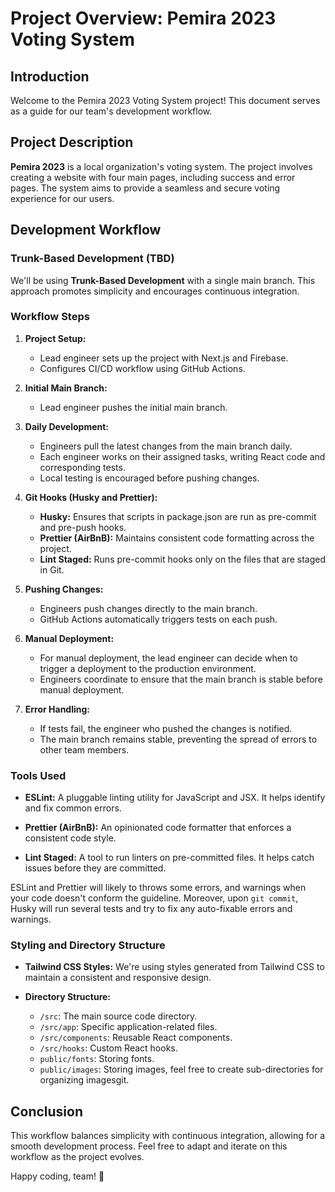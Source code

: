 # Project Overview: Pemira 2023 Voting System

## Introduction

Welcome to the Pemira 2023 Voting System project! This document serves as a guide for our team's development workflow.

## Project Description

**Pemira 2023** is a local organization's voting system. The project involves creating a website with four main pages, including success and error pages. The system aims to provide a seamless and secure voting experience for our users.

## Development Workflow

### Trunk-Based Development (TBD)

We'll be using **Trunk-Based Development** with a single main branch. This approach promotes simplicity and encourages continuous integration.

### Workflow Steps

1. **Project Setup:**
   - Lead engineer sets up the project with Next.js and Firebase.
   - Configures CI/CD workflow using GitHub Actions.

2. **Initial Main Branch:**
   - Lead engineer pushes the initial main branch.

3. **Daily Development:**
   - Engineers pull the latest changes from the main branch daily.
   - Each engineer works on their assigned tasks, writing React code and corresponding tests.
   - Local testing is encouraged before pushing changes.

4. **Git Hooks (Husky and Prettier):**
   - **Husky:** Ensures that scripts in package.json are run as pre-commit and pre-push hooks.
   - **Prettier (AirBnB):** Maintains consistent code formatting across the project.
   - **Lint Staged:** Runs pre-commit hooks only on the files that are staged in Git.

5. **Pushing Changes:**
   - Engineers push changes directly to the main branch.
   - GitHub Actions automatically triggers tests on each push.

6. **Manual Deployment:**
   - For manual deployment, the lead engineer can decide when to trigger a deployment to the production environment.
   - Engineers coordinate to ensure that the main branch is stable before manual deployment.

7. **Error Handling:**
   - If tests fail, the engineer who pushed the changes is notified.
   - The main branch remains stable, preventing the spread of errors to other team members.

### Tools Used

- **ESLint:** A pluggable linting utility for JavaScript and JSX. It helps identify and fix common errors.
  
- **Prettier (AirBnB):** An opinionated code formatter that enforces a consistent code style.

- **Lint Staged:** A tool to run linters on pre-committed files. It helps catch issues before they are committed.

ESLint and Prettier will likely to throws some errors, and warnings when your code doesn't conform the guideline. Moreover, upon `git commit`, Husky will run several tests and try to fix any auto-fixable errors and warnings.

### Styling and Directory Structure

- **Tailwind CSS Styles:** We're using styles generated from Tailwind CSS to maintain a consistent and responsive design.

- **Directory Structure:**
  - `/src`: The main source code directory.
  - `/src/app`: Specific application-related files.
  - `/src/components`: Reusable React components.
  - `/src/hooks`: Custom React hooks.
  - `public/fonts`: Storing fonts.
  - `public/images`: Storing images, feel free to create sub-directories for organizing imagesgit.

## Conclusion

This workflow balances simplicity with continuous integration, allowing for a smooth development process. Feel free to adapt and iterate on this workflow as the project evolves.

Happy coding, team! 🚀
